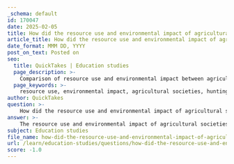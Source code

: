 ```yaml
---
_schema: default
id: 170047
date: 2025-02-05
title: How did the resource use and environmental impact of agricultural societies compare to hunting and gathering societies?
article_title: How did the resource use and environmental impact of agricultural societies compare to hunting and gathering societies?
date_format: MMM DD, YYYY
post_on_text: Posted on
seo:
  title: QuickTakes | Education studies
  page_description: >-
    Comparison of resource use and environmental impact between agricultural and hunting-gathering societies, highlighting sustainability and ecological balance.
  page_keywords: >-
    resource use, environmental impact, agricultural societies, hunting and gathering societies, subsistence strategies, population density, sustainable practices, monoculture, ecological balance, soil erosion, biodiversity, habitat destruction, food production, chemical fertilizers, pesticides, nomadic lifestyle
author: QuickTakes
question: >-
    How did the resource use and environmental impact of agricultural societies compare to hunting and gathering societies?
answer: >-
    The resource use and environmental impact of agricultural societies significantly differ from those of hunting and gathering societies, primarily due to their subsistence strategies and population densities.\n\n### Resource Use\n\n1. **Hunting and Gathering Societies**:\n   - These societies rely on the natural environment for their food resources, which include wild plants and animals. Their subsistence strategy is characterized by foraging and hunting, leading to a diverse diet.\n   - The resource use is sustainable, as these societies typically have low population densities (ranging from 2 to 9 people per square kilometer) and a nomadic lifestyle that allows them to move in search of food. This mobility helps prevent over-exploitation of any single resource, allowing ecosystems to regenerate.\n\n2. **Agricultural Societies**:\n   - In contrast, agricultural societies cultivate crops and domesticate animals, leading to food surpluses that can support higher population densities. This shift to farming allows for more stable food sources but often results in the depletion of soil nutrients and increased reliance on specific crops.\n   - The intensive farming practices can lead to significant environmental impacts, including deforestation, soil erosion, and loss of biodiversity. The need for land to cultivate crops often results in habitat destruction, which can disrupt local ecosystems.\n\n### Environmental Impact\n\n1. **Hunting and Gathering Societies**:\n   - The environmental impact of hunting and gathering societies is minimal. Their practices are inherently sustainable, as they do not deplete resources at a rate faster than they can regenerate. The reliance on diverse food sources also contributes to ecological balance.\n   - However, these societies are vulnerable to environmental changes, such as natural disasters or climate shifts, which can affect food availability.\n\n2. **Agricultural Societies**:\n   - Agricultural practices, while allowing for increased food production, often lead to long-term environmental degradation. The introduction of monocultures (growing a single crop over a wide area) can reduce soil fertility and increase vulnerability to pests and diseases.\n   - Modern agricultural methods frequently involve the use of chemical fertilizers and pesticides, which can contaminate water sources and harm wildlife, raising concerns about sustainability and ecological health.\n\n### Conclusion\n\nIn summary, hunting and gathering societies maintain a sustainable relationship with their environment through low-impact resource use and mobility, while agricultural societies, despite their ability to support larger populations, often face challenges related to resource depletion and environmental degradation. The transition from hunting and gathering to agriculture marked a significant shift in human interaction with the environment, with profound implications for sustainability and ecological balance.
subject: Education studies
file_name: how-did-the-resource-use-and-environmental-impact-of-agricultural-societies-compare-to-hunting-and-gathering-societies.md
url: /learn/education-studies/questions/how-did-the-resource-use-and-environmental-impact-of-agricultural-societies-compare-to-hunting-and-gathering-societies
score: -1.0
---
```


&nbsp;